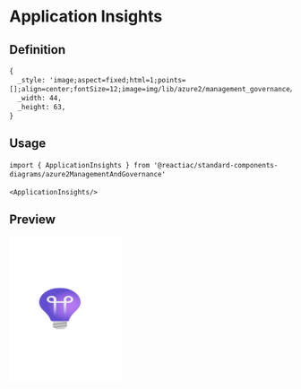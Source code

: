 # Application Insights

## Definition

```
{
  _style: 'image;aspect=fixed;html=1;points=[];align=center;fontSize=12;image=img/lib/azure2/management_governance/Application_Insights.svg;strokeColor=none;',
  _width: 44,
  _height: 63,
}
```

## Usage

```
import { ApplicationInsights } from '@reactiac/standard-components-diagrams/azure2ManagementAndGovernance'

<ApplicationInsights/>
```

## Preview

<img src="./application-insights.png" width="200"/>
